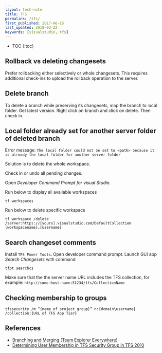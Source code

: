 ```yaml
---
layout: tech-note
title: TFS
permalink: /tfs/
first_published: 2017-06-15
last_updated: 2018-03-22
keywords: [visualstudio, tfs]
---
```


* TOC
{:toc}

## Rollback vs deleting changesets

Prefer rollbacking either selectively or whole changesets. This requires
additional check-ins to upload the rollback operation to the server.

## Delete branch

To delete a branch while preserving its changesets, map the branch to local
folder. Get latest version. Right click on branch and click on delete. Then
check in.

## Local folder already set for another server folder of deleted branch

Error message: `The local folder could not be set to <path> because it is
already the local folder for another server folder`

Solution is to delete the whole workspace.

Check in or undo all pending changes.

Open _Developer Command Prompt for visual Studio_.

Run below to display all available workspaces

```
tf workspaces
```

Run below to delete specific workspace

```
tf workspace /delete /server:https://[yours].visualstudio.com/DefaultCollection [workspacename];[username]
```

## Search changeset comments

Install `TFS Power Tools`. Open developer command prompt. Launch GUI app
_Search Changesets_ with command

```
tfpt searchcs
```

Make sure that the the server name URL includes the TFS collection, for
example: `http://some-host-name:51234/tfs/CollectionName`

## Checking membership to groups

```
tfssecurity /m “{name of project group}” n:{domain\username} /collection:{URL of TFS App Tier}
```

## References

- [Branching and Merging (Team Explorer Everywhere)](https://msdn.microsoft.com/en-us/library/gg475908(v=vs.100).aspx)
- [Determining User Membership in TFS Security Group in TFS 2010](https://blogs.technet.microsoft.com/chrad/2010/12/17/tfs-2010-securityhow-to-determine-if-a-user-is-a-member-of-a-tfs-group-or-a-windows-group/)
